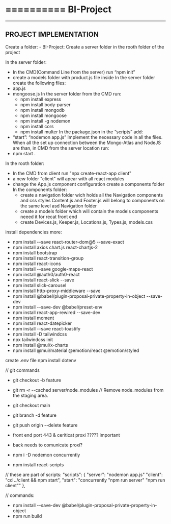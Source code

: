 ==========
BI-Project
==========

----------------------
PROJECT IMPLEMENTATION
----------------------

Create a folder: - BI-Project:
Create a server folder in the rooth folder of the project

In the server folder:
- In the CMD(Command Line from the server) run “npm init”
- create a models folder with product.js file inside
In the server folder create the following files: 
- app.js
- mongoose.js
In the server folder from the CMD run:
	- npm install express
	- npm install body-parser
    - npm install mongodb
	- npm install mongoose
 	- npm install -g nodemon
	- npm install cors
	- npm install multer
In the package.json in the “scripts” add:
- “start”: “nodemon app.js”
Implement the necessary code in all the files.
When all the set up connection between the Mongo-Atlas and NodeJS are than, in CMD from the server location run:
- npm start .

In the rooth folder:
- In the CMD from client run "npx create-react-app client"
- a new folder "client" will apear with all react modules
- change the App.js component configuration
create a components folder
In the components folder:
	- create a navigation folder wich holds all the Navigation components and css styles
	  Content.js and Footer.js will belong to components on the same level asd Navigation folder 
	- create a models folder which will contain the models components neeed it for recat front end
	- create Devices.js, Keeper.js, Locations.js, Types.js, models.css
	
install dependencies more:
 - npm install --save react-router-dom@5 --save-exact
 - npm install axios chart.js react-chartjs-2
 - npm install bootstrap
 - npm install react-transition-group
 - npm install react-icons
 - npm install --save google-maps-react
 - npm install @auth0/auth0-react
 - npm install react-slick --save
 - npm install slick-carousel
 - npm install http-proxy-middleware --save
 - npm install @babel/plugin-proposal-private-property-in-object --save-dev
 - npm install --save-dev @babel/preset-env
 - npm install react-app-rewired --save-dev
 - npm install moment
 - npm install react-datepicker
 - npm install --save react-toastify
 - npm install -D tailwindcss
 - npx tailwindcss init
 - npm install @mui/x-charts
 - npm install @mui/material @emotion/react @emotion/styled






create .env file
npm install dotenv


// git commands
- git checkout -b feature
- git rm -r --cached server/node_modules // Remove node_modules from the staging area.
- git checkout main
- git branch -d feature
- git push origin --delete feature


- front end port 443 & ceriticat proxi ????? important
- back needs to comunicate proxi?


- npm i -D nodemon concurrently
- npm install react-scripts

// these are part of scripts:
  "scripts": {
    "server": "nodemon app.js"
    "client": "cd ../client && npm start",
    "start": "concurrently \"npm run server\" \"npm run client\""
  },

  // commands:
  - npm install --save-dev @babel/plugin-proposal-private-property-in-object
- npm run build